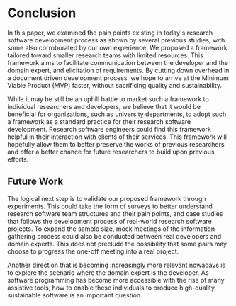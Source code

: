 # Conclusion

In this paper, we examined the pain points existing in today's research software development process as shown by several previous studies, with some also corroborated by our own experience.
We proposed a framework tailored toward smaller research teams with limited resources. This framework aims to facilitate communication between the developer and the domain expert, and elicitation of requirements.
By cutting down overhead in a document driven development process, we hope to arrive at the Minimum Viable Product (MVP) faster, without sacrificing quality and sustainability.

While it may be still be an uphill battle to market such a framework to individual researchers and developers, we believe that it would be beneficial for organizations, such as university departments, to adopt such a framework as a standard practice for their research software development. Research software engineers could find this framework helpful in their interaction with clients of their services.
This framework will hopefully allow them to better preserve the works of previous researchers and offer a better chance for future researchers to build upon previous efforts.

## Future Work
The logical next step is to validate our proposed framework through experiments.
This could take the form of surveys to better understand research software team structures and their pain points, and case studies that follows the development process of real-world research software projects.
To expand the sample size, mock meetings of the information gathering process could also be conducted between real developers and domain experts.
This does not preclude the possibility that some pairs may choose to progress the one-off meeting into a real project.

Another direction that is becoming increasingly more relevant nowadays is to explore the scenario where the domain expert is the developer.
As software programming has become more accessible with the rise of many assistive tools, how to enable these individuals to produce high-quality, sustainable software is an important question.
